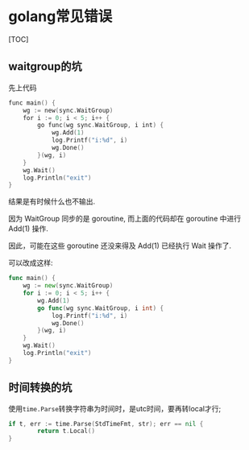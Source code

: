 # golang常见错误

[TOC]



## waitgroup的坑

先上代码
```go
func main() {
    wg := new(sync.WaitGroup)
    for i := 0; i < 5; i++ {
        go func(wg sync.WaitGroup, i int) {
            wg.Add(1)
            log.Printf("i:%d", i)
            wg.Done()
        }(wg, i)
    }
    wg.Wait()
    log.Println("exit")
}
```

结果是有时候什么也不输出.

因为 WaitGroup 同步的是 goroutine, 而上面的代码却在 goroutine 中进行 Add(1) 操作.

因此，可能在这些 goroutine 还没来得及 Add(1) 已经执行 Wait 操作了.

可以改成这样:

```go
func main() {
    wg := new(sync.WaitGroup)
    for i := 0; i < 5; i++ {
        wg.Add(1)
        go func(wg sync.WaitGroup, i int) {
            log.Printf("i:%d", i)
            wg.Done()
        }(wg, i)
    }
    wg.Wait()
    log.Println("exit")
}
```



## 时间转换的坑

使用`time.Parse`转换字符串为时间时，是utc时间，要再转local才行;

```go
if t, err := time.Parse(StdTimeFmt, str); err == nil {
		return t.Local()
}
```

